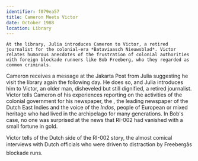 ```yaml
---
identifier: f079ea57
title: Cameron Meets Victor
date: October 1988 
location: Library
---
```


``` {.synopsis}
At the library, Julia introduces Cameron to Victor, a retired journalist for the colonial-era *Bataviaasch Nieuwsblad*. Victor relates humorous anecdotes of the frustration of colonial authorities with foreign blockade runners like Bob Freeberg, who they regarded as common criminals.  
```

Cameron receives a message at the Jakarta Post from Julia suggesting he
visit the library again the following day. He does so, and Julia
introduces him to Victor, an older man, disheveled but still dignified,
a retired journalist. Victor tells Cameron of his experiences reporting
on the activities of the colonial government for his newspaper, the ,
the leading newspaper of the Dutch East Indies and the voice of the
*Indos*, people of European or mixed heritage who had lived in the
archipelago for many generations. In Bob's case, no one was surprised at
the news that RI-002 had vanished with a small fortune in gold.

Victor tells of the Dutch side of the RI-002 story, the almost comical
interviews with Dutch officials who were driven to distraction by
Freebergâs blockade runs.
